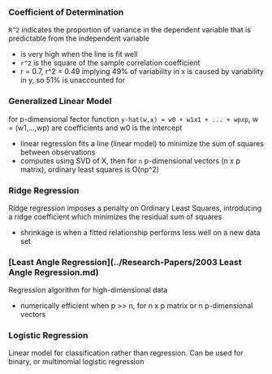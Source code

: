 ### Coefficient of Determination
`R^2` indicates the proportion of variance in the dependent variable that is predictable from the independent variable
- is very high when the line is fit well
- `r^2` is the square of the sample correlation coefficient
- r = 0.7, r^2 = 0.49 implying 49% of variability in x is caused by variability in y, so 51% is unaccounted for

### Generalized Linear Model
for p-dimensional fector function `y-hat(w,x) = w0 + w1x1 + ... + wpxp`, w = (w1,...,wp) are coefficients and w0 is the intercept
- linear regression fits a line (linear model) to minimize the sum of squares between observations
- computes using SVD of X, then for `n` p-dimensional vectors (n x p matrix), ordinary least squares is O(np^2)

### Ridge Regression
Ridge regression imposes a penalty on Ordinary Least Squares, introducing a ridge coefficient which minimizes the residual sum of squares
- shrinkage is when a fitted relationship performs less well on a new data set 

### [Least Angle Regression](../Research-Papers/2003 Least Angle Regression.md)
Regression algorithm for high-dimensional data
- numerically efficient when p >> n, for n x p matrix or n p-dimensional vectors

### Logistic Regression
Linear model for classification rather than regression. Can be used for binary, or multinomial logistic regression
